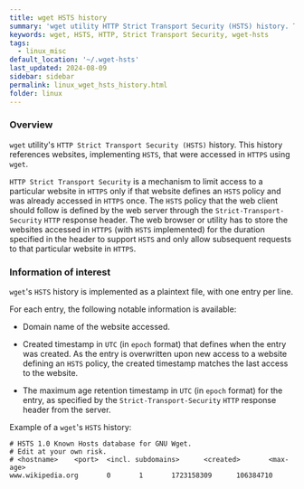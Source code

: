 ```yaml
---
title: wget HSTS history
summary: 'wget utility HTTP Strict Transport Security (HSTS) history. This history references websites implementing HSTS that were accessed in HTTPS using wget.\n\n wget history is implemented as a plaintext file, with one entry per line. For each entry, the domain and timestamp of last access are notably referenced.'
keywords: wget, HSTS, HTTP, Strict Transport Security, wget-hsts
tags:
  - linux_misc
default_location: '~/.wget-hsts'
last_updated: 2024-08-09
sidebar: sidebar
permalink: linux_wget_hsts_history.html
folder: linux
---
```


### Overview

`wget` utility's `HTTP Strict Transport Security (HSTS)` history. This history
references websites, implementing `HSTS`, that were accessed in `HTTPS` using
`wget`.

`HTTP Strict Transport Security` is a mechanism to limit access to a
particular website in `HTTPS` only if that website defines an `HSTS` policy and
was already accessed in `HTTPS` once. The `HSTS` policy that the web client
should follow is defined by the web server through the
`Strict-Transport-Security` `HTTP` response header. The web browser or utility
has to store the websites accessed in `HTTPS` (with `HSTS` implemented) for the
duration specified in the header to support `HSTS` and only allow subsequent
requests to that particular website in `HTTPS`.

### Information of interest

`wget`'s `HSTS` history is implemented as a plaintext file, with one entry per
line.

For each entry, the following notable information is available:

  - Domain name of the website accessed.

  - Created timestamp in `UTC` (in `epoch` format) that defines when the entry
    was created. As the entry is overwritten upon new access to a website
    defining an `HSTS` policy, the created timestamp matches the last access to
    the website.

  - The maximum age retention timestamp in `UTC` (in `epoch` format) for the
    entry, as specified by the `Strict-Transport-Security` `HTTP` response
    header from the server.

Example of a `wget`'s `HSTS` history:

```
# HSTS 1.0 Known Hosts database for GNU Wget.
# Edit at your own risk.
# <hostname>    <port>  <incl. subdomains>      <created>       <max-age>
www.wikipedia.org       0       1       1723158309      106384710
```
